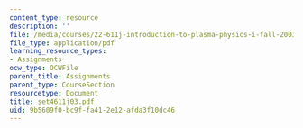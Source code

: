 ```yaml
---
content_type: resource
description: ''
file: /media/courses/22-611j-introduction-to-plasma-physics-i-fall-2003/9b5609f0bc9ffa412e12afda3f10dc46_set4611j03.pdf
file_type: application/pdf
learning_resource_types:
- Assignments
ocw_type: OCWFile
parent_title: Assignments
parent_type: CourseSection
resourcetype: Document
title: set4611j03.pdf
uid: 9b5609f0-bc9f-fa41-2e12-afda3f10dc46
---
```

